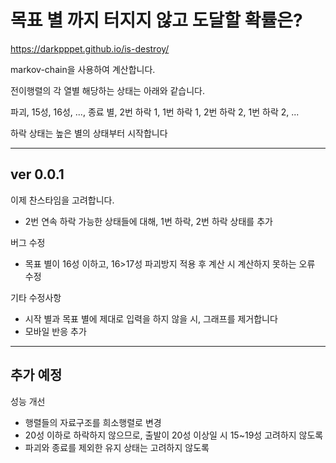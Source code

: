 # 목표 별 까지 터지지 않고 도달할 확률은?

https://darkpppet.github.io/is-destroy/

markov-chain을 사용하여 계산합니다.

전이행렬의 각 열별 해당하는 상태는 아래와 같습니다.

파괴, 15성, 16성, ..., 종료 별, 2번 하락 1, 1번 하락 1, 2번 하락 2, 1번 하락 2, ...

하락 상태는 높은 별의 상태부터 시작합니다 

---

## ver 0.0.1

이제 찬스타임을 고려합니다.
 * 2번 연속 하락 가능한 상태들에 대해, 1번 하락, 2번 하락 상태를 추가

버그 수정
 * 목표 별이 16성 이하고, 16>17성 파괴방지 적용 후 계산 시 계산하지 못하는 오류 수정

기타 수정사항
 * 시작 별과 목표 별에 제대로 입력을 하지 않을 시, 그래프를 제거합니다
 * 모바일 반응 추가

---

## 추가 예정

성능 개선
 * 행렬들의 자료구조를 희소행렬로 변경
 * 20성 이하로 하락하지 않으므로, 출발이 20성 이상일 시 15~19성 고려하지 않도록
 * 파괴와 종료를 제외한 유지 상태는 고려하지 않도록
